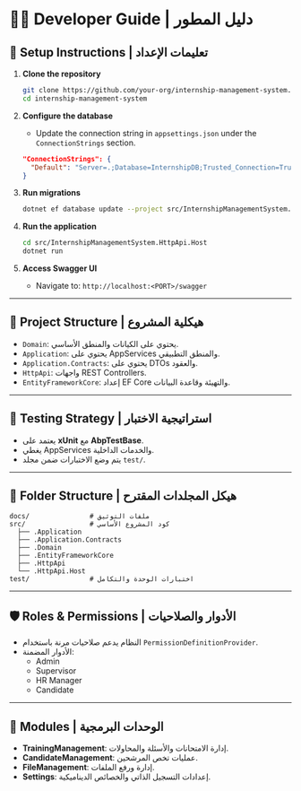 # 🧑‍💻 Developer Guide | دليل المطور

## 🔧 Setup Instructions | تعليمات الإعداد

1. **Clone the repository**
   ```bash
   git clone https://github.com/your-org/internship-management-system.git
   cd internship-management-system
   ```

2. **Configure the database**
   - Update the connection string in `appsettings.json` under the `ConnectionStrings` section.
   ```json
   "ConnectionStrings": {
     "Default": "Server=.;Database=InternshipDB;Trusted_Connection=True;"
   }
   ```

3. **Run migrations**
   ```bash
   dotnet ef database update --project src/InternshipManagementSystem.EntityFrameworkCore
   ```

4. **Run the application**
   ```bash
   cd src/InternshipManagementSystem.HttpApi.Host
   dotnet run
   ```

5. **Access Swagger UI**
   - Navigate to: `http://localhost:<PORT>/swagger`

---

## 🧱 Project Structure | هيكلية المشروع

- `Domain`: يحتوي على الكيانات والمنطق الأساسي.
- `Application`: يحتوي على AppServices والمنطق التطبيقي.
- `Application.Contracts`: يحتوي على DTOs والعقود.
- `HttpApi`: واجهات REST Controllers.
- `EntityFrameworkCore`: إعداد EF Core والتهيئة وقاعدة البيانات.

---

## 🧪 Testing Strategy | استراتيجية الاختبار

- يعتمد على **xUnit** مع **AbpTestBase**.
- يغطي AppServices والخدمات الداخلية.
- يتم وضع الاختبارات ضمن مجلد `test/`.

---

## 📁 Folder Structure | هيكل المجلدات المقترح

```
docs/               # ملفات التوثيق
src/                # كود المشروع الأساسي
  ├── .Application
  ├── .Application.Contracts
  ├── .Domain
  ├── .EntityFrameworkCore
  ├── .HttpApi
  └── .HttpApi.Host
test/               # اختبارات الوحدة والتكامل
```

---

## 🛡️ Roles & Permissions | الأدوار والصلاحيات

- النظام يدعم صلاحيات مرنة باستخدام `PermissionDefinitionProvider`.
- الأدوار المضمنة:
  - Admin
  - Supervisor
  - HR Manager
  - Candidate

---

## 🧩 Modules | الوحدات البرمجية

- **TrainingManagement**: إدارة الامتحانات والأسئلة والمحاولات.
- **CandidateManagement**: عمليات تخص المرشحين.
- **FileManagement**: إدارة ورفع الملفات.
- **Settings**: إعدادات التسجيل الذاتي والخصائص الديناميكية.
